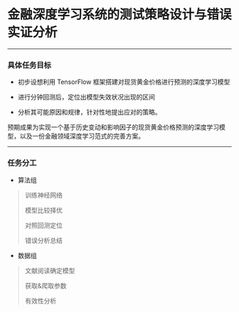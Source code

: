 # 金融深度学习系统的测试策略设计与错误实证分析

---

### 具体任务目标

- 初步设想利用 TensorFlow 框架搭建对现货黄金价格进行预测的深度学习模型

- 进行分钟回测后，定位出模型失效状况出现的区间

- 分析其可能原因和规律，针对性地提出应对的策略。

预期成果为实现一个基于历史变动和影响因子的现货黄金价格预测的深度学习模型，以及一份金融领域深度学习范式的完善方案。

---

### 任务分工

- 算法组

> 训练神经网络
>
> 模型比较择优
>
> 对照回测定位
>
> 错误分析总结

- 数据组

> 文献阅读确定模型
>
> 获取&爬取参数
>
> 有效性分析
